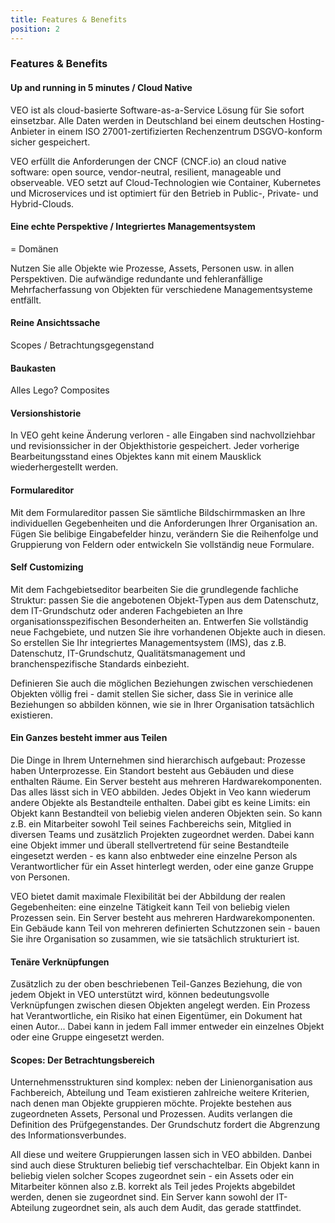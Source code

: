 ```yaml
---
title: Features & Benefits
position: 2
---
```


### Features & Benefits

#### Up and running in 5 minutes / Cloud Native

VEO ist als cloud-basierte Software-as-a-Service Lösung für Sie sofort einsetzbar. Alle Daten werden in Deutschland bei einem deutschen Hosting-Anbieter in einem ISO 27001-zertifizierten Rechenzentrum DSGVO-konform sicher gespeichert.

VEO erfüllt die Anforderungen der CNCF (CNCF.io) an cloud native software: open source, vendor-neutral, resilient, manageable und observeable.
VEO setzt auf Cloud-Technologien wie Container, Kubernetes und Microservices und ist optimiert für den Betrieb in Public-, Private- und Hybrid-Clouds.

#### Eine echte Perspektive / Integriertes Managementsystem

= Domänen

Nutzen Sie alle Objekte wie Prozesse, Assets, Personen usw. in allen Perspektiven. Die aufwändige redundante und fehleranfällige Mehrfacherfassung von Objekten für verschiedene Managementsysteme entfällt.

#### Reine Ansichtssache

Scopes / Betrachtungsgegenstand

#### Baukasten

Alles Lego? Composites

#### Versionshistorie

In VEO geht keine Änderung verloren - alle Eingaben sind nachvollziehbar und revisionssicher in der Objekthistorie gespeichert. Jeder vorherige Bearbeitungsstand eines Objektes kann mit einem Mausklick wiederhergestellt werden.

#### Formulareditor

Mit dem Formulareditor passen Sie sämtliche Bildschirmmasken an Ihre individuellen Gegebenheiten und die Anforderungen Ihrer Organisation an.  Fügen Sie belibige Eingabefelder hinzu, verändern Sie die Reihenfolge und Gruppierung von Feldern oder entwickeln Sie vollständig neue Formulare.

#### Self Customizing

Mit dem Fachgebietseditor bearbeiten Sie die grundlegende fachliche Struktur: passen Sie die angebotenen Objekt-Typen aus dem Datenschutz, dem IT-Grundschutz oder anderen Fachgebieten an Ihre organisationsspezifischen Besonderheiten an. Entwerfen Sie vollständig neue Fachgebiete, und nutzen Sie ihre vorhandenen Objekte auch in diesen. So erstellen Sie Ihr integriertes Managementsystem (IMS), das z.B. Datenschutz, IT-Grundschutz, Qualitätsmanagement und branchenspezifische Standards einbezieht.

Definieren Sie auch die möglichen Beziehungen zwischen verschiedenen Objekten völlig frei - damit stellen Sie sicher, dass Sie in verinice alle Beziehungen so abbilden können, wie sie in Ihrer Organisation tatsächlich existieren.

#### Ein Ganzes besteht immer aus Teilen

Die Dinge in Ihrem Unternehmen sind hierarchisch aufgebaut: Prozesse haben
Unterprozesse. Ein Standort besteht aus Gebäuden und diese enthalten Räume. Ein
Server besteht aus mehreren Hardwarekomponenten. Das alles lässt sich in VEO
abbilden. Jedes Objekt in Veo kann wiederum andere Objekte als Bestandteile
enthalten. Dabei gibt es keine Limits: ein Objekt kann Bestandteil von beliebig
vielen anderen Objekten sein. So kann z.B. ein Mitarbeiter sowohl Teil seines
Fachbereichs sein, Mitglied in diversen Teams und zusätzlich Projekten
zugeordnet werden. Dabei kann eine Objekt immer und überall stellvertretend für
seine Bestandteile eingesetzt werden - es kann also enbtweder eine einzelne
Person als Verantwortlicher für ein Asset hinterlegt werden, oder eine ganze
Gruppe von Personen.

VEO bietet damit maximale Flexibilität bei der Abbildung der realen
Gegebenheiten: eine einzelne Tätigkeit kann Teil von beliebig vielen Prozessen
sein. Ein Server besteht aus mehreren Hardwarekomponenten. Ein Gebäude kann
Teil von mehreren definierten Schutzzonen sein - bauen Sie ihre Organisation so
zusammen, wie sie tatsächlich strukturiert ist.

#### Tenäre Verknüpfungen

Zusätzlich zu der oben beschriebenen Teil-Ganzes Beziehung, die von jedem
Objekt in VEO unterstützt wird, können bedeutungsvolle Verknüpfungen zwischen
diesen Objekten angelegt werden. Ein Prozess hat Verantwortliche, ein Risiko
hat einen Eigentümer, ein Dokument hat einen Autor...  Dabei kann in jedem Fall
immer entweder ein einzelnes Objekt oder eine Gruppe eingesetzt werden.

#### Scopes: Der Betrachtungsbereich

Unternehmensstrukturen sind komplex: neben der Linienorganisation aus
Fachbereich, Abteilung und Team existieren zahlreiche weitere Kriterien, nach
denen man Objekte gruppieren möchte. Projekte bestehen aus zugeordneten Assets,
Personal und Prozessen. Audits verlangen die Definition des Prüfgegenstandes.
Der Grundschutz fordert die Abgrenzung des Informationsverbundes.

All diese und weitere Gruppierungen lassen sich in VEO abbilden. Danbei sind
auch diese Strukturen beliebig tief verschachtelbar. Ein Objekt kann in
beliebig vielen solcher Scopes zugeordnet sein - ein Assets oder ein Mitarbeiter
können also z.B. korrekt als Teil jedes Projekts abgebildet werden, denen sie
zugeordnet sind. Ein Server kann sowohl der IT-Abteilung zugeordnet sein, als
auch dem Audit, das gerade stattfindet.
